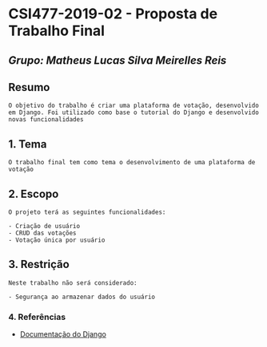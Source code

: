 # **CSI477-2019-02 - Proposta de Trabalho Final**
## *Grupo: Matheus Lucas Silva Meirelles Reis*

## Resumo

    O objetivo do trabalho é criar uma plataforma de votação, desenvolvido em Django. Foi utilizado como base o tutorial do Django e desenvolvido novas funcionalidades 

## 1. Tema

    O trabalho final tem como tema o desenvolvimento de uma plataforma de votação

## 2. Escopo
    
    O projeto terá as seguintes funcionalidades:

    - Criação de usuário
    - CRUD das votações
    - Votação única por usuário

## 3. Restrição
    
    Neste trabalho não será considerado:

    - Segurança ao armazenar dados do usuário

### 4. Referências

- [Documentação do Django](https://docs.djangoproject.com/en/2.2/)

